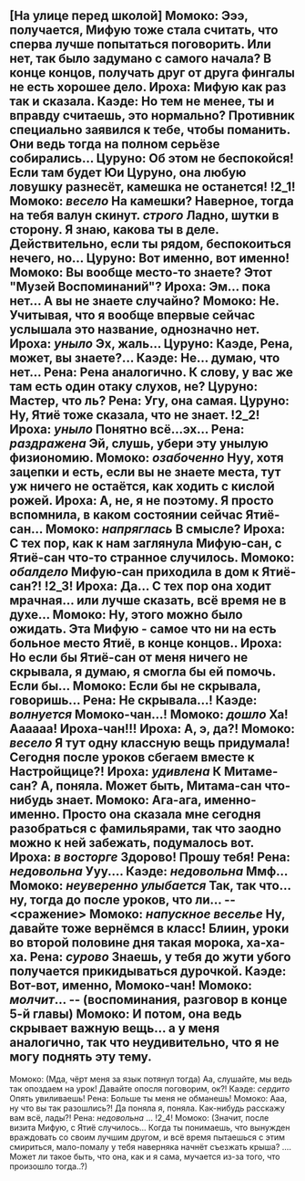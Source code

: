 ﻿---
chapter: 6
episode: 2
battle: 2
resources_story_path: "/ch6/ep2"
---
[На улице перед школой]
Момоко: Эээ, получается, Мифую тоже стала считать, что сперва лучше попытаться поговорить. Или нет, так было задумано с самого начала?  В конце концов, получать друг от друга фингалы не есть хорошее дело.
Ироха: Мифую как раз так и сказала.
Каэде: Но тем не менее, ты и вправду считаешь, это нормально? Противник специально заявился к тебе, чтобы поманить. Они ведь тогда на полном серьёзе собирались...
Цуруно: Об этом не беспокойся! Если там будет Юи Цуруно, она любую ловушку разнесёт, камешка не останется!
!2_1!
Момоко: *весело* На камешки? Наверное, тогда на тебя валун скинут. *строго* Ладно, шутки в сторону. Я знаю, какова ты в деле. Действительно, если ты рядом, беспокоиться нечего, но...
Цуруно: Вот именно, вот именно!
Момоко: Вы вообще место-то знаете? Этот "Музей Воспоминаний"?
Ироха: Эм... пока нет... А вы не знаете случайно?
Момоко: Не. Учитывая, что я вообще впервые сейчас услышала это название, однозначно нет.
Ироха: *уныло* Эх, жаль...
Цуруно: Каэде, Рена, может, вы знаете?...
Каэде: Не... думаю, что нет...
Рена: Рена аналогично. К слову, у вас же там есть один отаку слухов, не?
Цуруно: Мастер, что ль?
Рена: Угу, она самая.
Цуруно: Ну, Ятиё тоже сказала, что не знает.
!2_2!
Ироха: *уныло* Понятно всё...эх...
Рена: *раздражена* Эй, слушь, убери эту унылую физиономию.
Момоко: *озабоченно* Нуу, хотя зацепки и есть, если вы не знаете места, тут уж ничего не остаётся, как ходить с кислой рожей.
Ироха: А, не, я не поэтому. Я просто вспомнила, в каком состоянии сейчас Ятиё-сан...
Момоко: *напряглась* В смысле?
Ироха: С тех пор, как к нам заглянула Мифую-сан, с Ятиё-сан что-то странное случилось.
Момоко: *обалдело* Мифую-сан приходила в дом к Ятиё-сан?!
!2_3!
Ироха: Да... С тех пор она ходит мрачная... или лучше сказать, всё время не в духе...
Момоко: Ну, этого можно было ожидать. Эта Мифую - самое что ни на есть больное место Ятиё, в конце концов..
Ироха: Но если бы Ятиё-сан от меня ничего не скрывала, я думаю, я смогла бы ей помочь. Если бы...
Момоко: Если бы не скрывала, говоришь...
Рена: Не скрывала...!
Каэде: *волнуется* Момоко-чан...!
Момоко: *дошло* Ха! Аааааа! Ироха-чан!!!
Ироха: А, э, да?!
Момоко: *весело* Я тут одну классную вещь придумала! Сегодня после уроков сбегаем вместе к Настройщице?!
Ироха: *удивлена* К Митаме-сан? А, поняла. Может быть, Митама-сан что-нибудь знает.
Момоко: Ага-ага, именно-именно. Просто она сказала мне сегодня разобраться с фамильярами, так что заодно можно к ней забежать, подумалось вот.
Ироха: *в восторге* Здорово! Прошу тебя!
Рена: *недовольна* Ууу....
Каэде: *недовольна* Ммф...
Момоко: *неуверенно улыбается* Так, так что... ну, тогда до после уроков, что ли...
-- <сражение>
Момоко: *напускное веселье* Ну, давайте тоже вернёмся в класс! Блиин, уроки во второй половине дня такая морока, ха-ха-ха.
Рена: *сурово* Знаешь, у тебя до жути убого получается прикидываться дурочкой.
Каэде: Вот-вот, именно, Момоко-чан!
Момоко: *молчит*...
-- (воспоминания, разговор в конце 5-й главы)
Момоко: И потом, она ведь скрывает важную вещь… а у меня аналогично, так что неудивительно, что я не могу поднять эту тему.
--
Момоко: (Мда, чёрт меня за язык потянул тогда) Аа, слушайте, мы ведь так опоздаем на урок! Давайте опосля поговорим, ок?!
Каэде: *сердито* Опять увиливаешь!
Рена: Больше ты меня не обманешь!
Момоко: Ааа, ну что вы так разошлись?! Да поняла я, поняла. Как-нибудь расскажу вам всё, лады?!
Рена: *недовольна* ...
!2_4!
Момоко: (Значит, после визита Мифую, с Ятиё случилось... Когда ты понимаешь, что вынужден враждовать со своим лучшим другом, и всё время пытаешься с этим смириться, мало-помалу у тебя наверняка начнёт съезжать крыша? .... Может ли такое быть, что она, как и я сама, мучается из-за того, что произошло тогда..?)
